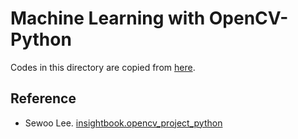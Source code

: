 # Machine Learning with OpenCV-Python

Codes in this directory are copied from [here](https://github.com/dltpdn/insightbook.opencv_project_python/tree/master/09.ml).

## Reference

- Sewoo Lee. [insightbook.opencv_project_python](https://github.com/dltpdn/insightbook.opencv_project_python)
